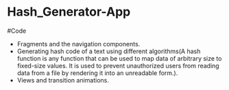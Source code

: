 # Hash_Generator-App
#Code
* Fragments and the navigation components.
* Generating hash code of a text using different algorithms(A hash function is any function that can be used to map data of arbitrary size to fixed-size values. It is used to prevent unauthorized users from reading data from a file by rendering it into an unreadable form.).
* Views and transition animations.

